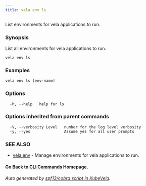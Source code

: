 ```yaml
---
title: vela env ls
---
```


List environments for vela applications to run.

### Synopsis

List all environments for vela applications to run.

```
vela env ls
```

### Examples

```
vela env ls [env-name]
```

### Options

```
  -h, --help   help for ls
```

### Options inherited from parent commands

```
  -V, --verbosity Level   number for the log level verbosity
  -y, --yes               Assume yes for all user prompts
```

### SEE ALSO

* [vela env](vela_env)	 - Manage environments for vela applications to run.

#### Go Back to [CLI Commands](vela) Homepage.


###### Auto generated by [spf13/cobra script in KubeVela](https://github.com/kubevela/kubevela/tree/master/hack/docgen).
